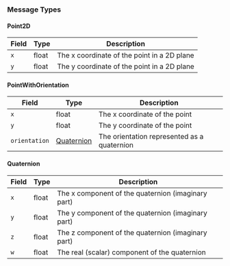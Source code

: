 ### Message Types

#### Point2D
| Field | Type  | Description                                  |
|-------|-------|----------------------------------------------|
| `x`   | float | The x coordinate of the point in a 2D plane |
| `y`   | float | The y coordinate of the point in a 2D plane |

#### PointWithOrientation
| Field        | Type                       | Description                                    |
|--------------|----------------------------|------------------------------------------------|
| `x`          | float                      | The x coordinate of the point                 |
| `y`          | float                      | The y coordinate of the point                 |
| `orientation` | [Quaternion](#quaternion) | The orientation represented as a quaternion   |

#### Quaternion
| Field | Type  | Description                                     |
|-------|-------|-------------------------------------------------|
| `x`   | float | The x component of the quaternion (imaginary part) |
| `y`   | float | The y component of the quaternion (imaginary part) |
| `z`   | float | The z component of the quaternion (imaginary part) |
| `w`   | float | The real (scalar) component of the quaternion  |
